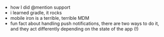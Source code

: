 * how I did @mention support
* i learned gradle, it rocks
* mobile iron is a terrible, terrible MDM
* fun fact about handling push notifications, there are two ways to do it, and they act differently depending on the state of the app (!)
